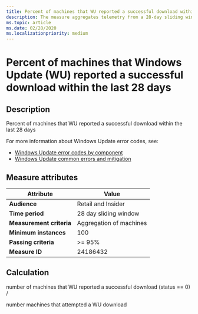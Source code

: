 ```yaml
---
title: Percent of machines that WU reported a successful download within the last 28 days
description: The measure aggregates telemetry from a 28-day sliding window into a ratio of machines that reported a successful download from Windows Update
ms.topic: article
ms.date: 02/28/2020
ms.localizationpriority: medium
---
```

 
# Percent of machines that Windows Update (WU) reported a successful download within the last 28 days

## Description

Percent of machines that WU reported a successful download within the last 28 days
 
For more information about Windows Update error codes, see:
* [Windows Update error codes by component](https://docs.microsoft.com/windows/deployment/update/windows-update-error-reference)
* [Windows Update common errors and mitigation](https://docs.microsoft.com/windows/deployment/update/windows-update-errors)

## Measure attributes

|Attribute|Value|
|----|----|
|**Audience**|Retail and Insider|
|**Time period**|28 day sliding window|
|**Measurement criteria**|Aggregation of machines|
|**Minimum instances**|100|
|**Passing criteria**|>= 95%|
|**Measure ID**|24186432|

## Calculation

number of machines that WU reported a successful download (status == 0) / 

number machines that attempted a WU download
